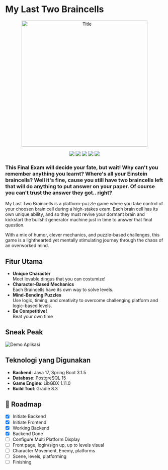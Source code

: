 # My Last Two Braincells
<p align="center">
  <img src="https://hackmd.io/_uploads/HJS3074Xex.png" alt="Title" width="400"/>
</p>

<p align="center">
<img src="https://img.shields.io/badge/Java-ED8B00?style=for-the-badge&logo=openjdk&logoColor=white" />
<img src="https://img.shields.io/badge/Spring_Boot-6DB33F?style=for-the-badge&logo=spring-boot&logoColor=white" />
<img src="https://img.shields.io/badge/PostgreSQL-316192?style=for-the-badge&logo=postgresql&logoColor=white" />
<img src="https://img.shields.io/badge/LibGDX-DD0000?style=for-the-badge&logo=libgdx&logoColor=white" />
<img src="https://img.shields.io/badge/NEON-00FFFF?style=for-the-badge&logo=neon&logoColor=black" />
</p>
 
### This Final Exam will decide your fate, but wait! Why can't you remember anything you learnt? Where's all your Einstein braincells? Well it's fine, cause you still have two braincells left that will do anything to put answer on your paper. Of course you can't trust the answer they got.. right?

My Last Two Braincells is a platform-puzzle game where you take control of your choosen brain cell during a high-stakes exam. Each brain cell has its own unique ability, and so they must revive your dormant brain and kickstart the bullshit generator machine just in time to answer that final question.

With a mix of humor, clever mechanics, and puzzle-based challenges, this game is a lighthearted yet mentally stimulating journey through the chaos of an overworked mind.

## Fitur Utama

- **Unique Character**  
Meet lovable dingus that you can costumize!
- **Character-Based Mechanics**  
Each Braincells have its own way to solve levels.
- **Mind-Bending Puzzles**  
Use logic, timing, and creativity to overcome challenging platform and logic-based levels.
- **Be Competitive!**  
Beat your own time

## Sneak Peak

![Demo Aplikasi](screenshot/demo.gif)

## Teknologi yang Digunakan

- **Backend**: Java 17, Spring Boot 3.1.5
- **Database**: PostgreSQL 15
- **Game Engine**: LibGDX 1.11.0
- **Build Tool**: Gradle 8.3

## 🚧 Roadmap

- [x] Initiate Backend
- [x] Initiate Frontend
- [x] Working Backend
- [x] Backend Done
- [ ] Configure Multi Platform Display
- [ ] Front page, login/sign up, up to levels visual
- [ ] Character Movement, Enemy, platforms
- [ ] Scene, levels, platforming
- [ ] Finishing
